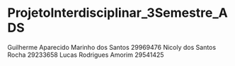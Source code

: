 # ProjetoInterdisciplinar_3Semestre_ADS
Guilherme Aparecido Marinho dos Santos 29969476 
Nicoly dos Santos Rocha 29233658 
Lucas Rodrigues Amorim 29541425

